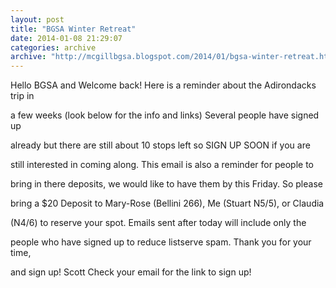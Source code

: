```yaml
---
layout: post
title: "BGSA Winter Retreat"
date: 2014-01-08 21:29:07
categories: archive
archive: "http://mcgillbgsa.blogspot.com/2014/01/bgsa-winter-retreat.html"
---
```


Hello BGSA and Welcome back! Here is a reminder about the Adirondacks trip in

a few weeks (look below for the info and links) Several people have signed up

already but there are still about 10 stops left so SIGN UP SOON if you are

still interested in coming along. This email is also a reminder for people to

bring in there deposits, we would like to have them by this Friday. So please

bring a $20 Deposit to Mary-Rose (Bellini 266), Me (Stuart N5/5), or Claudia

(N4/6) to reserve your spot. Emails sent after today will include only the

people who have signed up to reduce listserve spam. Thank you for your time,

and sign up! Scott Check your email for the link to sign up!




    